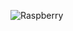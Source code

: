 ![Raspberry](https://www.google.com/url?sa=i&url=https%3A%2F%2Fwww.vectorlogo.zone%2Flogos%2Fraspberrypi%2Findex.html&psig=AOvVaw13n7FRYgLqBrww-Dy25Nb-&ust=1676674238521000&source=images&cd=vfe&ved=0CBAQjRxqFwoTCMizzLeQm_0CFQAAAAAdAAAAABAD)

